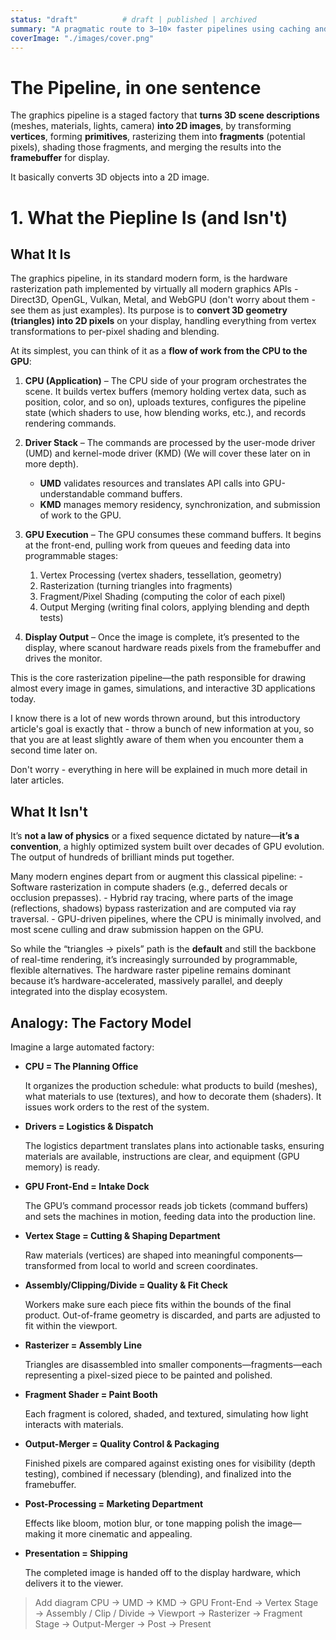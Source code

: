 ```yaml
---
status: "draft"          # draft | published | archived
summary: "A pragmatic route to 3–10× faster pipelines using caching and graph-aware jobs."
coverImage: "./images/cover.png"
---
```


# The Pipeline, in one sentence

The graphics pipeline is a staged factory that **turns 3D scene descriptions** (meshes, materials, lights, camera) **into 2D images**, by transforming **vertices**, forming **primitives**, rasterizing them into **fragments** (potential pixels), shading those fragments, and merging the results into the **framebuffer** for display.

It basically converts 3D objects into a 2D image.

# 1. What the Piepline Is (and Isn't)

## What It Is

The graphics pipeline, in its standard modern form, is the hardware rasterization path implemented by virtually all modern graphics APIs - Direct3D, OpenGL, Vulkan, Metal, and WebGPU (don't worry about them - see them as just examples).
Its purpose is to **convert 3D geometry (triangles) into 2D pixels** on your display, handling everything from vertex transformations to per-pixel shading and blending.

At its simplest, you can think of it as a **flow of work from the CPU to the GPU**:

1. **CPU (Application)** – The CPU side of your program orchestrates the scene. It builds vertex buffers (memory holding vertex data, such as position, color, and so on), uploads textures, configures the pipeline state (which shaders to use, how blending works, etc.), and records rendering commands.

2. **Driver Stack** – The commands are processed by the user-mode driver (UMD) and kernel-mode driver (KMD) (We will cover these later on in more depth).
   - **UMD** validates resources and translates API calls into GPU-understandable command buffers.
   - **KMD** manages memory residency, synchronization, and submission of work to the GPU.

3. **GPU Execution** – The GPU consumes these command buffers. It begins at the front-end, pulling work from queues and feeding data into programmable stages:

    1. Vertex Processing (vertex shaders, tessellation, geometry)
    2. Rasterization (turning triangles into fragments)
    3. Fragment/Pixel Shading (computing the color of each pixel)
    4. Output Merging (writing final colors, applying blending and depth tests)

4. **Display Output** – Once the image is complete, it’s presented to the display, where scanout hardware reads pixels from the framebuffer and drives the monitor.

This is the core rasterization pipeline—the path responsible for drawing almost every image in games, simulations, and interactive 3D applications today.

I know there is a lot of new words thrown around, but this introductory article's goal is exactly that - throw a bunch of new information at you, so that you are at least slightly aware of them when you encounter them a second time later on.

Don't worry - everything in here will be explained in much more detail in later articles.


## What It Isn't

It’s **not a law of physics** or a fixed sequence dictated by nature—**it’s a convention**, a highly optimized system built over decades of GPU evolution. The output of hundreds of brilliant minds put together.

Many modern engines depart from or augment this classical pipeline:
    - Software rasterization in compute shaders (e.g., deferred decals or occlusion prepasses).
    - Hybrid ray tracing, where parts of the image (reflections, shadows) bypass rasterization and are computed via ray traversal.
    - GPU-driven pipelines, where the CPU is minimally involved, and most scene culling and draw submission happen on the GPU.

So while the “triangles → pixels” path is the **default** and still the backbone of real-time rendering, it’s increasingly surrounded by programmable, flexible alternatives. The hardware raster pipeline remains dominant because it’s hardware-accelerated, massively parallel, and deeply integrated into the display ecosystem.


## Analogy: The Factory Model

Imagine a large automated factory:

- **CPU = The Planning Office**

    It organizes the production schedule: what products to build (meshes), what materials to use (textures), and how to decorate them (shaders). It issues work orders to the rest of the system.

- **Drivers = Logistics & Dispatch**
    
    The logistics department translates plans into actionable tasks, ensuring materials are available, instructions are clear, and equipment (GPU memory) is ready.

- **GPU Front-End = Intake Dock**

    The GPU’s command processor reads job tickets (command buffers) and sets the machines in motion, feeding data into the production line.


- **Vertex Stage = Cutting & Shaping Department**

    Raw materials (vertices) are shaped into meaningful components—transformed from local to world and screen coordinates.

- **Assembly/Clipping/Divide = Quality & Fit Check**

    Workers make sure each piece fits within the bounds of the final product. Out-of-frame geometry is discarded, and parts are adjusted to fit within the viewport.

- **Rasterizer = Assembly Line**

    Triangles are disassembled into smaller components—fragments—each representing a pixel-sized piece to be painted and polished.

- **Fragment Shader = Paint Booth**
    
    Each fragment is colored, shaded, and textured, simulating how light interacts with materials.

- **Output-Merger = Quality Control & Packaging**

    Finished pixels are compared against existing ones for visibility (depth testing), combined if necessary (blending), and finalized into the framebuffer.

- **Post-Processing = Marketing Department**

    Effects like bloom, motion blur, or tone mapping polish the image—making it more cinematic and appealing.

- **Presentation = Shipping**

    The completed image is handed off to the display hardware, which delivers it to the viewer.


> Add diagram
> CPU → UMD → KMD → GPU Front-End → Vertex Stage → 
Assembly / Clip / Divide → Viewport → Rasterizer → 
Fragment Stage → Output-Merger → Post → Present
